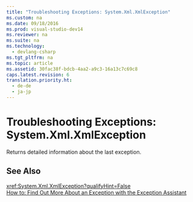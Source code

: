 ```yaml
---
title: "Troubleshooting Exceptions: System.Xml.XmlException"
ms.custom: na
ms.date: 09/18/2016
ms.prod: visual-studio-dev14
ms.reviewer: na
ms.suite: na
ms.technology: 
  - devlang-csharp
ms.tgt_pltfrm: na
ms.topic: article
ms.assetid: 30fac38f-bdcb-4aa2-a9c3-16a13c7c69c8
caps.latest.revision: 6
translation.priority.ht: 
  - de-de
  - ja-jp
---
```

# Troubleshooting Exceptions: System.Xml.XmlException
Returns detailed information about the last exception.  
  
## See Also  
 <xref:System.Xml.XmlException?qualifyHint=False>   
 [How to: Find Out More About an Exception with the Exception Assistant](../Topic/How%20to:%20Use%20the%20Exception%20Assistant.md)